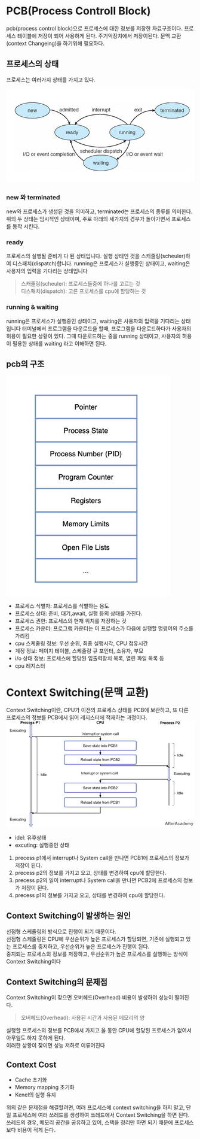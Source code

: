 # PCB(Process Controll Block)
pcb(process control block)으로 프로세스에 대한 정보를 저장한 자료구조이다. 프로세스 테이블에 저장이 되어 사용하게 된다.
주기억장치에서 저장이된다. 문맥 교환(context Changeing)을 하기위해 필요하다.

## 프로세스의 상태
프로세스는 여러가지 상태를 가지고 있다. <br/><br/>
![](/OS/img/os_process_state.png)

### new 와 terminated
new와 프로세스가 생성된 것을 의미하고, terminated는 프로세스의 종류를 의미한다. 위의 두 상태는 임시적인 상태이며, 주로 아래의 세가지의 경우가 돌아가면서 프로세스를 동작 시킨다.

### ready
프로세스의 실행될 준비가 다 된 상태입니다. 실행 상태인 것을 스캐줄링(scheuler)하여 디스패치(dispatch)합니다.
running은 프로세스가 실행중인 상태이고, waiting은 사용자의 입력을 기다리는 상태입니다
> 스캐줄링(scheuler): 프로세스들중에 하나를 고르는 것<br/>
디스패치(dispatch): 고른 프로세스를 cpu에 할당하는 것

### running & waiting
running은 프로세스가 실행중인 상태이고, waiting은 사용자의 입력을 기다리는 상태입니다
터미널에서 프로그램을 다운로드을 할때, 프로그램을 다운로드하다가 사용자의 허용이 필요한 상황이 있다. 그때 다운로드하는 중을 running 상태이고, 사용자의 허용이 필용한 상태를 waiting 라고 이해하면 된다.

## pcb의 구조

![](img/os_pcd_structure.png)

- 프로세스 식별자: 프로세스를 식별하는 용도
- 프로세스 상태: 준비, 대기,await, 실행 등의 상태를 가진다.
- 프로세스 권한: 프로세스의 현재 위치를 저장하는 것
- 프로세스 카운터: 프로그램 카운터는 이 프로세스가 다음에 실행할 명령어의 주소를 가리킴
- cpu 스케줄링 정보: 우선 순위, 최종 실행시각, CPU 점유시간
- 계정 정보: 페이지 테이블, 스케줄링 큐 포인터, 소유자, 부모
- i/o 상태 정보: 프로세스에 할당된 입출력장치 목록, 열린 파일 목록 등
- cpu 레지스터

# Context Switching(문맥 교환)
Context Switching이란, CPU가 이전의 프로세스 상태를 PCB에 보관하고, 또 다른 프로세스의 정보를 PCB에서 읽어 레지스터에 적재하는 과정이다.
![](img/os_context_switching.png)

- idel: 유후상태
- excuting: 실행중인 상태

1. precess p1에서 interrupt나 System call을 만나면 PCB1에 프로세스의 정보가 저장이 된다.
2. precess p2의 정보를 가지고 오고, 상태를 변경하여 cpu에 할당한다.
3. precess p2의 일이 interrupt나 System call을 만나면 PCB2에 프로세스의 정보가 저장이 된다.
4. precess p1의 정보를 가지고 오고, 상태를 변경하여 cpu에 할당한다.

## Context Switching이 발생하는 원인
선점형 스케줄링의 방식으로 진행이 되기 때문이다.<br/>
선점형 스케줄링은 CPU에 우선순위가 높은 프로세스가 할당되면, 기존에 실행되고 있는 프로세스를 중지하고, 우선순위가 높은 프로세스가 진행이 된다. <br/>
중지되는 프로세스의 정보를 저장하고, 우선순위가 높은 프로세스를 실행하는 방식이 Context Switching이다

## Context Switching의 문제점
Context Switching이 잦으면 오버헤드(Overhead) 비용이 발생하여 성능이 떨어진다.
> 오버헤드(Overhead): 사용된 시간과 사용된 메모리의 양

실행할 프로세스의 정보를 PCB에서 가지고 올 동안 CPU에 할당된 프로세스가 없어서 아무일도 하지 못하게 된다.<br/> 
이러한 상황이 잦이면 성능 저하로 이류어진다

## Context Cost
- Cache 초기화
- Memory mapping 초기화
- Kenel의 실행 유지

위의 같은 문제점을 해결할려면, 여러 프로세스에 context switching을 하지 말고, 단일 프로세스에 여러 쓰레드를 생성하여 쓰레드에서 Context Switching을 하면 된다. <br/>
쓰레드의 경우, 메모리 공간을 공유하고 있어, 스택을 정리만 하면 되기 때문에 프로세스보다 비용이 적게 든다.
